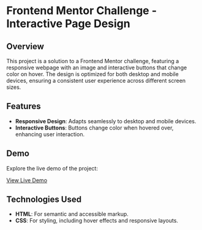 # Frontend Mentor Challenge - Interactive Page Design

## Overview
This project is a solution to a Frontend Mentor challenge, featuring a responsive webpage with an image and interactive buttons that change color on hover. The design is optimized for both desktop and mobile devices, ensuring a consistent user experience across different screen sizes.

## Features
- **Responsive Design**: Adapts seamlessly to desktop and mobile devices.
- **Interactive Buttons**: Buttons change color when hovered over, enhancing user interaction.

## Demo
Explore the live demo of the project:

[View Live Demo](https://rofida-abdelkader.github.io/Frontend-Mentor-ChallengeOne/)

## Technologies Used
- **HTML**: For semantic and accessible markup.
- **CSS**: For styling, including hover effects and responsive layouts.
